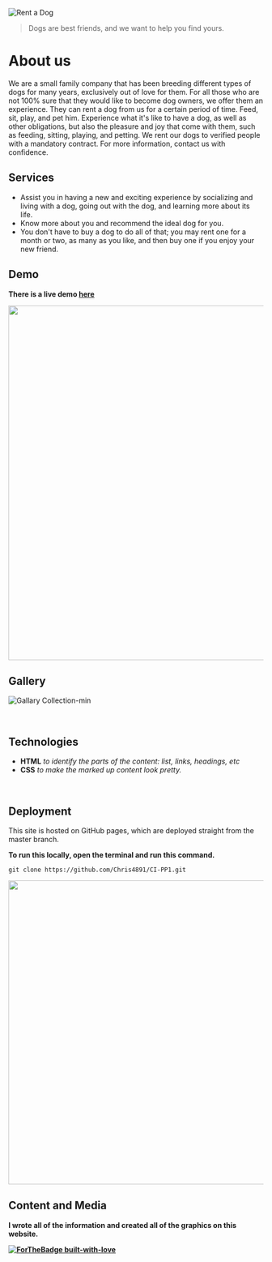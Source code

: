 ![Rent a Dog](https://user-images.githubusercontent.com/49618856/192628606-b81fc124-d553-40dd-b7e0-e22e0a049e9c.png)
> Dogs are best friends, and we want to help you find yours.

# About us
We are a small family company that has been breeding different types of dogs for many years, exclusively out of love for them. For all those who are not 100% sure that they would like to become dog owners, we offer them an experience. They can rent a dog from us for a certain period of time. Feed, sit, play, and pet him. Experience what it's like to have a dog, as well as other obligations, but also the pleasure and joy that come with them, such as feeding, sitting, playing, and petting. We rent our dogs to verified people with a mandatory contract. For more information, contact us with confidence.



## Services
 * Assist you in having a new and exciting experience by socializing and living with a dog, going out with the dog, and learning more about its life.
 * Know more about you and recommend the ideal dog for you.
 * You don't have to buy a dog to do all of that; you may rent one for a month or two, as many as you like, and then buy one if you enjoy your new friend.

## Demo
<b> There is a live demo [here](https://chris4891.github.io/CI-PP1/) </b>

<img src='https://user-images.githubusercontent.com/49618856/192643254-13278796-f50c-485e-b516-9b0c3f3ef1e7.png' width="700px">

<br/>

## Gallery
![Gallary Collection-min](https://user-images.githubusercontent.com/49618856/192642651-5483db15-dc92-449a-870b-6a4faa647ff0.png)


<br/>

## Technologies
* <b>HTML</b> <i>to identify the parts of the content: list, links, headings, etc</i>
* <b>CSS</b> <i>to make the marked up content look pretty.</i>

<br/>

## Deployment
This site is hosted on GitHub pages, which are deployed straight from the master branch.

<b>To run this locally, open the terminal and run this command.</b>

    git clone https://github.com/Chris4891/CI-PP1.git
    
<img width='600px' src='https://user-images.githubusercontent.com/49618856/192639449-6837bb6f-f46f-4002-9f67-eb0bbfb3da16.png' />

<br/>

## Content and Media

<b>I wrote all of the information and created all of the graphics on this website.<b>

[![ForTheBadge built-with-love](http://ForTheBadge.com/images/badges/built-with-love.svg)](https://GitHub.com/Naereen/)




